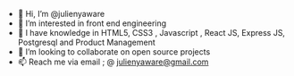 - 👋 Hi, I’m @julienyaware
- 👀 I’m interested in front end engineering
- 🌱 I have knowledge in HTML5, CSS3 , Javascript , React JS, Express JS, Postgresql and Product Management
- 💞️ I’m looking to collaborate on open source projects
- 📫 Reach me via email ; @ julienyaware@gmail.com

<!---
julienyaware/julienyaware is a ✨ special ✨ repository because its `README.md` (this file) appears on your GitHub profile.
You can click the Preview link to take a look at your changes.
--->
